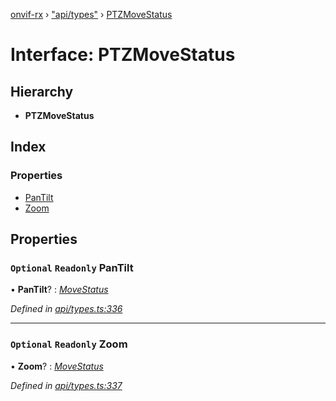 [onvif-rx](../README.md) › ["api/types"](../modules/_api_types_.md) › [PTZMoveStatus](_api_types_.ptzmovestatus.md)

# Interface: PTZMoveStatus

## Hierarchy

* **PTZMoveStatus**

## Index

### Properties

* [PanTilt](_api_types_.ptzmovestatus.md#optional-readonly-pantilt)
* [Zoom](_api_types_.ptzmovestatus.md#optional-readonly-zoom)

## Properties

### `Optional` `Readonly` PanTilt

• **PanTilt**? : *[MoveStatus](../enums/_api_types_.movestatus.md)*

*Defined in [api/types.ts:336](https://github.com/patrickmichalina/onvif-rx/blob/3e9b152/src/api/types.ts#L336)*

___

### `Optional` `Readonly` Zoom

• **Zoom**? : *[MoveStatus](../enums/_api_types_.movestatus.md)*

*Defined in [api/types.ts:337](https://github.com/patrickmichalina/onvif-rx/blob/3e9b152/src/api/types.ts#L337)*
